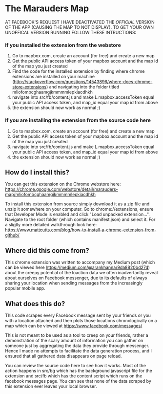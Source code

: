 # The Marauders Map
AT FACEBOOK'S REQUEST I HAVE DEACTIVATED THE *OFFICIAL* VERSION OF THE APP (CAUSING THE MAP TO NOT DISPLAY). TO GET YOUR OWN UNOFFICAL VERSION RUNNING FOLLOW THESE INTRUCTIONS:
### If you installed the extension from the webstore
1. Go to mapbox.com, create an account (for free) and create a new map
2. Get the public API access token of your mapbox account and the map id of the map you just created
3. Find the code for the installed extension by finding where chrome extensions are installed on your machine (http://stackoverflow.com/questions/14543896/where-does-chrome-store-extensions) and navigating into the folder titled mliofombcghaamgjkmmmmlepkiacdhkh
4. navigate into src/fb/content.js and make L.mapbox.accessToken equal your public API access token, and map_id equal your map id from above
5. the extension should now work as normal ;)

### If you are installing the extension from the source code here
1. Go to mapbox.com, create an account (for free) and create a new map
2. Get the public API access token of your mapbox account and the map id of the map you just created
4. navigate into src/fb/content.js and make L.mapbox.accessToken equal your public API access token, and map_id equal your map id from above
5. the extension should now work as normal ;)

## How do I install this?
You can get this extension on the Chrome webstore here: https://chrome.google.com/webstore/detail/marauders-map/mliofombcghaamgjkmmmmlepkiacdhkh

To install this extension from source simply download it as a zip file and unzip it somewhere on your computer. Go to chrome://extensions, ensure that Developer Mode is enabled and click "Load unpacked extension...". 
Navigate to the root folder (which contains manifest.json) and select it. 
For a sligtly more detailed walkthrough look here: https://www.mattcutts.com/blog/how-to-install-a-chrome-extension-from-github/

## Where did this come from?
This chrome extension was written to accompany my Medium post (which can be viewed here https://medium.com/@arankhanna/9da8820bd27d) about the creepy potential of the 
loaction data we often inadvertantly reveal about ourselves on Facebook messenger, due to its defaults of always sharing your 
location when sending messages from the increasingly popular mobile app. 

## What does this do?
This code scrapes every Facebook message sent by your friends or you with a location attached and then plots those locations chronologically on a map which can be viewed at https://www.facebook.com/messages/

This is not meant to be used as a tool to creep on your friends, rather a demonstration of the scary amount of information you can gather on someone just by aggregating the data they provide through messenger. Hence I made no attempts to facilitate the data generation process, and I ensured that all gathered data disappears on page reload.

You can review the source code here to see how it works. Most of the action happens in src/bg which has the background javascript file for the extension and src/fb which has the content script which runs on the facebook messages page. 
You can see that none of the data scraped by this extension ever leaves your local browser.
